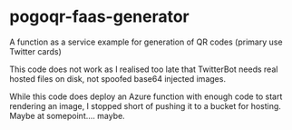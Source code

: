 # pogoqr-faas-generator
A function as a service example for generation of QR codes (primary use Twitter cards)

This code does not work as I realised too late that TwitterBot needs real hosted files on disk, not spoofed base64 injected images. 

While this code does deploy an Azure function with enough code to start rendering an image, I stopped short of pushing it to a bucket for hosting. Maybe at somepoint.... maybe.
